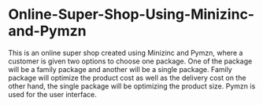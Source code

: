 # Online-Super-Shop-Using-Minizinc-and-Pymzn
This is an online super shop created using Minizinc and Pymzn, where a customer is given two options to choose one package. 
One of the package will be a family package and another will be a single package. 
Family package will optimize the product cost as well as the delivery cost on the other hand, 
the single package will be optimizing the product size. Pymzn is used for the user interface.
